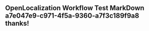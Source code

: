 <properties
ms.topic="hero-topic"
ms.test1="hero-topic"
ms.test2="test"/>


## OpenLocalization Workflow Test MarkDown a7e047e9-c971-4f5a-9360-a7f3c189f9a8 thanks!



<!--HONumber=Aug16_HO1-->


